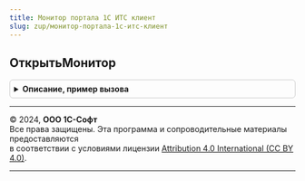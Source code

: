 ```yaml
---
title: Монитор портала 1С ИТС клиент
slug: zup/монитор-портала-1с-итс-клиент
---
```



## ОткрытьМонитор
<details style="margin: 1em 0; padding: 0.5em; border: 1px solid #ccc; border-radius: 6px;">

<summary style="font-weight: bold; cursor: pointer;">Описание, пример вызова</summary>

```bsl

// Открывает Монитор Портала 1С:ИТС.
//
// Параметры:
//	ДополнительныеПараметры - Структура, Неопределено - дополнительные параметры
//		открытия Монитора Портала 1С:ИТС;
//
Процедура ОткрытьМонитор(ДополнительныеПараметры = Неопределено) Экспорт
```

Пример вызова
```bsl
МониторПортала1СИТСКлиент.ОткрытьМонитор(ДополнительныеПараметры);
```
</details>

---

© 2024, **ООО 1С-Софт**  
Все права защищены. Эта программа и сопроводительные материалы предоставляются  
в соответствии с условиями лицензии [Attribution 4.0 International (CC BY 4.0)](https://creativecommons.org/licenses/by/4.0/legalcode).

---
